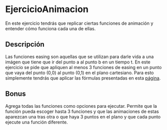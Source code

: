 # EjercicioAnimacion
En este ejercicio tendrás que replicar ciertas funciones de animación y entender cómo funciona cada una de ellas.
## Descripción
Las funciones easing son aquellas que se utilizan para darle vida a una imágen que tiene que ir del punto a al punto b en un tiempo t. En este ejercicio se pide que apliquen al menos 3 funciones de easing en un punto que vaya del punto (0,0) al punto (0,1) en el plano cartesiano. Para esto simplemente tendrás que aplicar las fórmulas presentadas en esta [página](https://easings.net/). 

## Bonus
Agrega todas las funciones como opciones para ejecutar. Permite que la función pueda escoger hasta 3 funciones y que las animaciones de estas aparezcan una tras otra o que haya 3 puntos en el plano y que cada punto ejecute una función diferente. 
